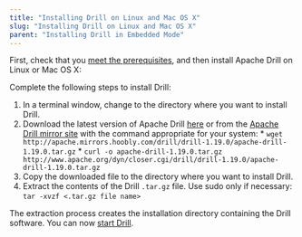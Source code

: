 ```yaml
---
title: "Installing Drill on Linux and Mac OS X"
slug: "Installing Drill on Linux and Mac OS X"
parent: "Installing Drill in Embedded Mode"
---
```

First, check that you [meet the prerequisites]({{site.baseurl}}/docs/embedded-mode-prerequisites), and then install Apache Drill on Linux or Mac OS X:

Complete the following steps to install Drill:

1. In a terminal window, change to the directory where you want to install Drill.
2. Download the latest version of Apache Drill [here](http://apache.mirrors.hoobly.com/drill/drill-1.19.0/apache-drill-1.19.0.tar.gz) or from the [Apache Drill mirror site](http://www.apache.org/dyn/closer.cgi/drill/drill-1.19.0/apache-drill-1.19.0.tar.gz) with the command appropriate for your system:
       * `wget http://apache.mirrors.hoobly.com/drill/drill-1.19.0/apache-drill-1.19.0.tar.gz`
       * `curl -o apache-drill-1.19.0.tar.gz http://www.apache.org/dyn/closer.cgi/drill/drill-1.19.0/apache-drill-1.19.0.tar.gz`
3. Copy the downloaded file to the directory where you want to install Drill.
4. Extract the contents of the Drill `.tar.gz` file. Use sudo only if necessary:
`tar -xvzf <.tar.gz file name>`

The extraction process creates the installation directory containing the Drill software. You can now [start Drill]({{site.baseurl}}/docs/starting-drill-on-linux-and-mac-os-x).
